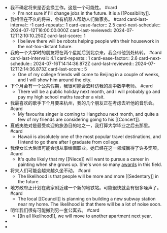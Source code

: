 - 我不确定将来是否会换工作。这是一个可能性。 #card
	- I'm not sure if I'll change jobs in the future. It is a [[Possibility]].
- 我相信在不久的将来，会有机器人帮助人们做家务。 #card
  card-last-interval:: -1
  card-repeats:: 1
  card-ease-factor:: 2.5
  card-next-schedule:: 2024-07-12T16:00:00.000Z
  card-last-reviewed:: 2024-07-12T12:10:10.250Z
  card-last-score:: 1
	- I believe there will be robots helping people with their housework in the not-too-distant future.
- 我的一个大学时的朋友将在两个星期后到北京来，我会带他到处转转。 #card
  card-last-interval:: 4.1
  card-repeats:: 1
  card-ease-factor:: 2.6
  card-next-schedule:: 2024-07-16T14:14:36.872Z
  card-last-reviewed:: 2024-07-12T12:14:36.873Z
  card-last-score:: 5
	- One of my college friends will come to Beijing in a couple of weeks, and I will show him around the city.
- 下个月会有一个公共假期，我很可能会去拜访我的高中数学老师。 #card
	- There will be a public holiday next month, and I will probably go and pay my high school maths teacher a visit.
- 我最喜欢的歌手下个月要来杭州，我的几个朋友正在考虑去听他的音乐会。 #card
	- My favourite singer is coming to Hangzhou next month, and quite a few of my friends are considering going to his [[Concert]].
- 夏威夷绝对是最受欢迎的旅游目的地之一，我打算大学毕业之后去那里。 #card
	- Hawaii is absolutely one of the most popular travel destinations, and I intend to go there after I graduate from college.
- 我侄女长大后很可能会想从事绘画职业。她已经在这一领域赢得了许多奖项。 #card
	- It's quite likely that my [[Niece]] will want to pursue a career in painting when she grows up. She's won so many [awards]([[Award]]) in this field.
- 将来人们可能会越来越久坐不动。 #card
	- The likelihood is that people will be more and more [[Sedentary]] in the future.
- 地方政府正计划在我家附近建一个新的地铁站。可能很快就会有很多噪声了。 #card
	- The local [[Council]] is planning on building a new subway station near my home. The likelihood is that there will be a lot of noise soon.
- 明年我们很有可能搬到另一套公寓去。 #card
	- [[In all likelihood]], we will move to another apartment next year.
-
-
